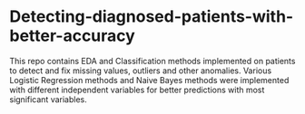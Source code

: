 # Detecting-diagnosed-patients-with-better-accuracy
This repo contains EDA and Classification methods implemented on patients to detect and fix missing values, outliers and other anomalies. Various Logistic Regression methods and Naive Bayes methods were implemented with different independent variables for better predictions with most significant variables.
